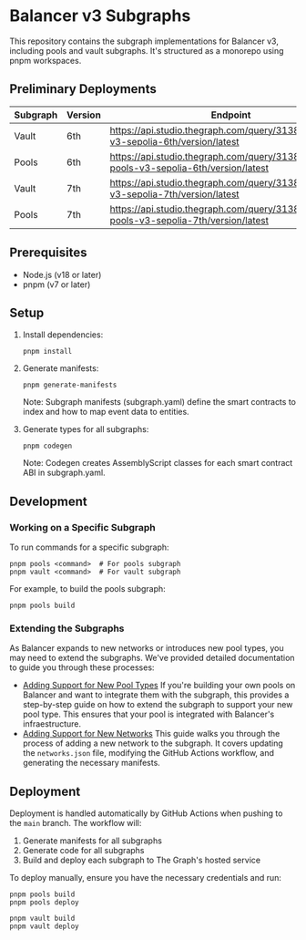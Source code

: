 # Balancer v3 Subgraphs

This repository contains the subgraph implementations for Balancer v3, including pools and vault subgraphs. It's structured as a monorepo using pnpm workspaces.

## Preliminary Deployments

| Subgraph | Version | Endpoint                                                                                 |
| -------- | ------- | ---------------------------------------------------------------------------------------- |
| Vault    | 6th     | https://api.studio.thegraph.com/query/31386/balancer-v3-sepolia-6th/version/latest       |
| Pools    | 6th     | https://api.studio.thegraph.com/query/31386/balancer-pools-v3-sepolia-6th/version/latest |
| Vault    | 7th     | https://api.studio.thegraph.com/query/31386/balancer-v3-sepolia-7th/version/latest       |
| Pools    | 7th     | https://api.studio.thegraph.com/query/31386/balancer-pools-v3-sepolia-7th/version/latest |

## Prerequisites

- Node.js (v18 or later)
- pnpm (v7 or later)

## Setup

1. Install dependencies:

   ```
   pnpm install
   ```

2. Generate manifests:

   ```
   pnpm generate-manifests
   ```

   Note: Subgraph manifests (subgraph.yaml) define the smart contracts to index and how to map event data to entities.

3. Generate types for all subgraphs:

   ```
   pnpm codegen
   ```

   Note: Codegen creates AssemblyScript classes for each smart contract ABI in subgraph.yaml.

## Development

### Working on a Specific Subgraph

To run commands for a specific subgraph:

```
pnpm pools <command>  # For pools subgraph
pnpm vault <command>  # For vault subgraph
```

For example, to build the pools subgraph:

```
pnpm pools build
```

### Extending the Subgraphs

As Balancer expands to new networks or introduces new pool types, you may need to extend the subgraphs. We've provided detailed documentation to guide you through these processes:

- [Adding Support for New Pool Types](docs/new-pool-types.md)
  If you're building your own pools on Balancer and want to integrate them with the subgraph, this provides a step-by-step guide on how to extend the subgraph to support your new pool type. This ensures that your pool is integrated with Balancer's infraestructure.
- [Adding Support for New Networks](docs/support-new-networks.md)
  This guide walks you through the process of adding a new network to the subgraph. It covers updating the `networks.json` file, modifying the GitHub Actions workflow, and generating the necessary manifests.

## Deployment

Deployment is handled automatically by GitHub Actions when pushing to the `main` branch. The workflow will:

1. Generate manifests for all subgraphs
2. Generate code for all subgraphs
3. Build and deploy each subgraph to The Graph's hosted service

To deploy manually, ensure you have the necessary credentials and run:

```
pnpm pools build
pnpm pools deploy

pnpm vault build
pnpm vault deploy
```
